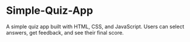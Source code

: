 # Simple-Quiz-App
A simple quiz app built with HTML, CSS, and JavaScript. Users can select answers, get feedback, and see their final score.
